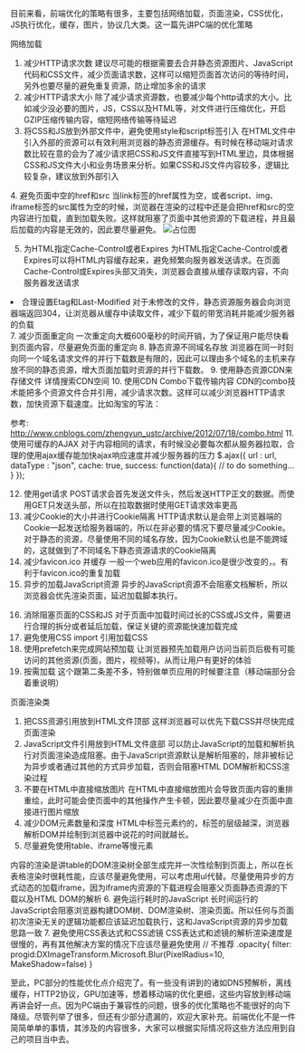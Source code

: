 目前来看，前端优化的策略有很多，主要包括网络加载，页面渲染，CSS优化，JS执行优化，缓存，图片，协议几大类。这一篇先讲PC端的优化策略

网络加载
1. 减少HTTP请求次数
建议尽可能的根据需要去合并静态资源图片、JavaScript代码和CSS文件，减少页面请求数，这样可以缩短页面首次访问的等待时间，另外也要尽量的避免重复资源，防止增加多余的请求
2. 减少HTTP请求大小
除了减少请求资源数，也要减少每个http请求的大小。比如减少没必要的图片，JS，CSS以及HTML等，对文件进行压缩优化，开启GZIP压缩传输内容，缩短网络传输等待延迟
3. 将CSS和JS放到外部文件中，避免使用style和script标签引入
在HTML文件中引入外部的资源可以有效利用浏览器的静态资源缓存。有时候在移动端对请求数比较在意的会为了减少请求把CSS和JS文件直接写到HTML里边，具体根据CSS和JS文件大小和业务场景来分析。如果CSS和JS文件内容较多，逻辑比较复杂，建议放到外部引入
<link href="https://cdn.bootcss.com/bootstrap/3.3.7/css/bootstrap.min.css" rel="stylesheet">
<script src="https://cdn.bootcss.com/bootstrap/3.3.7/js/bootstrap.min.js"></script>
4. 避免页面中空的href和src
当link标签的href属性为空，或者script、img、iframe标签的src属性为空的时候，浏览器在渲染的过程中还是会把href和src的空内容进行加载，直到加载失败。这样就阻塞了页面中其他资源的下载进程，并且最后加载的内容是无效的，因此要尽量避免。
<!-- 不推荐 -->
<img src="" alt="占位图"/>

5. 为HTML指定Cache-Control或者Expires
为HTML指定Cache-Control或者Expires可以将HTML内容缓存起来，避免频繁向服务器发送请求。在页面Cache-Control或Expires头部又消失，浏览器会直接从缓存读取内容，不向服务器发送请求
<meta http-equiv="Cache-Control" content="max-age=7200" />
<meta http-equiv="expires" content="Wed, 20 Jun 2017 22:33:00 GMT"＞ 

6. 合理设置Etag和Last-Modified
对于未修改的文件，静态资源服务器会向浏览器端返回304，让浏览器从缓存中读取文件，减少下载的带宽消耗并能减少服务器的负载
<meta http-equiv="last-modified" content="Mon, 03 Jan 2017 17:45:57 GMT">
7. 减少页面重定向
一次重定向大概600毫秒的时间开销，为了保证用户能尽快看到页面内容，尽量避免页面的重定向
8. 静态资源不同域名存放
浏览器在同一时刻向同一个域名请求文件的并行下载数是有限的，因此可以理由多个域名的主机来存放不同的静态资源，增大页面加载时资源的并行下载数。
9. 使用静态资源CDN来存储文件
详情搜索CDN空间
10. 使用CDN Combo下载传输内容
CDN的combo技术能把多个资源文件合并引用，减少请求次数。这样可以减少浏览器HTTP请求数，加快资源下载速度。比如淘宝的写法：
<link rel="stylesheet" href="//g.alicdn.com/msui/sm/0.6.2/css/??sm.min.css,sm-extend.min.css">
<script type='text/javascript' src='//g.alicdn.com/msui/sm/0.6.2/js/??sm.min.js,sm-extend.min.js' charset='utf-8'></script>

参考: http://www.cnblogs.com/zhengyun_ustc/archive/2012/07/18/combo.html
11. 使用可缓存的AJAX
对于内容相同的请求，有时候没必要每次都从服务器拉取，合理的使用ajax缓存能加快ajax响应速度并减少服务器的压力
$.ajax({
    url : url,
    dataType : "json",
    cache: true,
    success: function(data){ // to do something... }
});

12. 使用get请求
POST请求会首先发送文件头，然后发送HTTP正文的数据。而使用GET只发送头部，所以在拉取数据时使用GET请求效率更高
13. 减少Cookie的大小并进行Cookie隔离
HTTP请求默认是会带上浏览器端的Cookie一起发送给服务器端的，所以在非必要的情况下要尽量减少Cookie。对于静态的资源，尽量使用不同的域名存放，因为Cookie默认也是不能跨域的，这就做到了不同域名下静态资源请求的Cookie隔离
14. 减少favicon.ico 并缓存
一般一个web应用的favicon.ico是很少改变的，。有利于favicon.ico的重复加载
15. 异步的加载JavaScript资源
异步的JavaScript资源不会阻塞文档解析，所以浏览器会优先渲染页面，延迟加载脚本执行。
<script src="main.js" defer></script>
<script src="main.js" async></script>

16. 消除阻塞页面的CSS和JS
对于页面中加载时间过长的CSS或JS文件，需要进行合理的拆分或者延后加载，保证关键的资源能快速加载完成
17. 避免使用CSS import 引用加载CSS
18. 使用prefetch来完成网站预加载
让浏览器预先加载用户访问当前页后极有可能访问的其他资源(页面，图片，视频等)，从而让用户有更好的体验
19. 按需加载
这个跟第二条差不多，特别做单页应用的时候要注意（移动端部分会着重说明）

页面渲染类
1. 把CSS资源引用放到HTML文件顶部
这样浏览器可以优先下载CSS并尽快完成页面渲染
2. JavaScript文件引用放到HTML文件底部
可以防止JavaScript的加载和解析执行对页面渲染造成阻塞。由于JavaScript资源默认是解析阻塞的，除非被标记为异步或者通过其他的方式异步加载，否则会阻塞HTML DOM解析和CSS渲染过程
3. 不要在HTML中直接缩放图片
在HTML中直接缩放图片会导致页面内容的重排重绘，此时可能会使页面中的其他操作产生卡顿，因此要尽量减少在页面中直接进行图片缩放
4. 减少DOM元素数量和深度
HTML中标签元素约的，标签的层级越深，浏览器解析DOM并绘制到浏览器中说花的时间就越长。
5. 尽量避免使用table、iframe等慢元素
<table>内容的渲染是讲table的DOM渲染树全部生成完并一次性绘制到页面上，所以在长表格渲染时很耗性能，应该尽量避免使用，可以考虑用ul代替。尽量使用异步的方式动态的加载iframe，因为iframe内资源的下载进程会阻塞父页面静态资源的下载以及HTML DOM的解析
6. 避免运行耗时的JavaScript
长时间运行的JavaScript会阻塞浏览器构建DOM树、DOM渲染树、渲染页面。所以任何与页面初次渲染无关的逻辑功能都应该延迟加载执行，这和JavaScript资源的异步加载思路一致
7. 避免使用CSS表达式和CSS滤镜
CSS表达式和滤镜的解析渲染速度是很慢的，再有其他解决方案的情况下应该尽量避免使用
// 不推荐
.opacity{
   filter: progid:DXImageTransform.Microsoft.Blur(PixelRadius=10, MakeShadow=false)
} 


至此，PC部分的性能优化点介绍完了。有一些没有讲到的诸如DNS预解析，离线缓存，HTTP2协议，GPU加速等，想着移动端的优化更细，这些内容放到移动端再讲会好一点。因为PC端由于兼容性的问题，很多的优化策略也不能很好的向下降级。尽管列举了很多，但还有少部分遗漏的，欢迎大家补充。前端优化不是一件简简单单的事情，其涉及的内容很多，大家可以根据实际情况将这些方法应用到自己的项目当中去。
